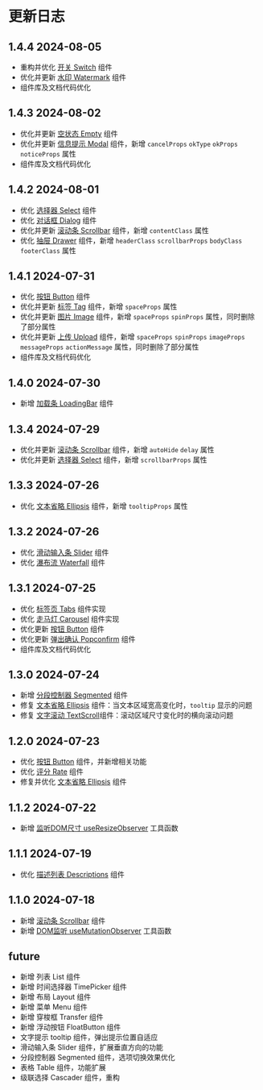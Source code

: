 # 更新日志

<BackTop />
<Watermark fullscreen content="Vue Amazing UI" />

## 1.4.4 <Tag color="volcano" size="small">2024-08-05</Tag>

- 重构并优化 [开关 Switch](https://themusecatcher.github.io/vue-amazing-ui/guide/components/switch.html) 组件
- 优化并更新 [水印 Watermark](https://themusecatcher.github.io/vue-amazing-ui/guide/components/watermark.html) 组件
- 组件库及文档代码优化

## 1.4.3 <Tag color="volcano" size="small">2024-08-02</Tag>

- 优化并更新 [空状态 Empty](https://themusecatcher.github.io/vue-amazing-ui/guide/components/empty.html) 组件
- 优化并更新 [信息提示 Modal](https://themusecatcher.github.io/vue-amazing-ui/guide/components/modal.html) 组件，新增 `cancelProps` `okType` `okProps` `noticeProps` 属性
- 组件库及文档代码优化

## 1.4.2 <Tag color="volcano" size="small">2024-08-01</Tag>

- 优化 [选择器 Select](https://themusecatcher.github.io/vue-amazing-ui/guide/components/select.html) 组件
- 优化 [对话框 Dialog](https://themusecatcher.github.io/vue-amazing-ui/guide/components/dialog.html) 组件
- 优化并更新 [滚动条 Scrollbar](https://themusecatcher.github.io/vue-amazing-ui/guide/components/scrollbar.html) 组件，新增 `contentClass` 属性
- 优化 [抽屉 Drawer](https://themusecatcher.github.io/vue-amazing-ui/guide/components/drawer.html) 组件，新增 `headerClass` `scrollbarProps` `bodyClass` `footerClass` 属性

## 1.4.1 <Tag color="volcano" size="small">2024-07-31</Tag>

- 优化 [按钮 Button](https://themusecatcher.github.io/vue-amazing-ui/guide/components/button.html) 组件
- 优化并更新 [标签 Tag](https://themusecatcher.github.io/vue-amazing-ui/guide/components/tag.html) 组件，新增 `spaceProps` 属性
- 优化并更新 [图片 Image](https://themusecatcher.github.io/vue-amazing-ui/guide/components/image.html) 组件，新增 `spaceProps` `spinProps` 属性，同时删除了部分属性
- 优化并更新 [上传 Upload](https://themusecatcher.github.io/vue-amazing-ui/guide/components/upload.html) 组件，新增 `spaceProps` `spinProps` `imageProps` `messageProps` `actionMessage` 属性，同时删除了部分属性
- 组件库及文档代码优化

## 1.4.0 <Tag color="volcano" size="small">2024-07-30</Tag>

- 新增 [加载条 LoadingBar](https://themusecatcher.github.io/vue-amazing-ui/guide/components/loadingbar.html) 组件

## 1.3.4 <Tag color="volcano" size="small">2024-07-29</Tag>

- 优化并更新 [滚动条 Scrollbar](https://themusecatcher.github.io/vue-amazing-ui/guide/components/scrollbar.html) 组件，新增 `autoHide` `delay` 属性
- 优化并更新 [选择器 Select](https://themusecatcher.github.io/vue-amazing-ui/guide/components/select.html) 组件，新增 `scrollbarProps` 属性

## 1.3.3 <Tag color="volcano" size="small">2024-07-26</Tag>

- 优化 [文本省略 Ellipsis](https://themusecatcher.github.io/vue-amazing-ui/guide/components/ellipsis.html) 组件，新增 `tooltipProps` 属性

## 1.3.2 <Tag color="volcano" size="small">2024-07-26</Tag>

- 优化 [滑动输入条 Slider](https://themusecatcher.github.io/vue-amazing-ui/guide/components/slider.html) 组件
- 优化 [瀑布流 Waterfall](https://themusecatcher.github.io/vue-amazing-ui/guide/components/waterfall.html) 组件

## 1.3.1 <Tag color="volcano" size="small">2024-07-25</Tag>

- 优化 [标签页 Tabs](https://themusecatcher.github.io/vue-amazing-ui/guide/components/tabs.html) 组件实现
- 优化 [走马灯 Carousel](https://themusecatcher.github.io/vue-amazing-ui/guide/components/carousel.html) 组件实现
- 优化更新 [按钮 Button](https://themusecatcher.github.io/vue-amazing-ui/guide/components/button.html) 组件
- 优化更新 [弹出确认 Popconfirm](https://themusecatcher.github.io/vue-amazing-ui/guide/components/popconfirm.html) 组件
- 组件库及文档代码优化

## 1.3.0 <Tag color="volcano" size="small">2024-07-24</Tag>

- 新增 [分段控制器 Segmented](https://themusecatcher.github.io/vue-amazing-ui/guide/components/segmented.html) 组件
- 修复 [文本省略 Ellipsis](https://themusecatcher.github.io/vue-amazing-ui/guide/components/ellipsis.html) 组件：当文本区域宽高变化时，`tooltip` 显示的问题
- 修复 [文字滚动 TextScroll](https://themusecatcher.github.io/vue-amazing-ui/guide/components/textscroll.html)组件：滚动区域尺寸变化时的横向滚动问题

## 1.2.0 <Tag color="volcano" size="small">2024-07-23</Tag>

- 优化 [按钮 Button](https://themusecatcher.github.io/vue-amazing-ui/guide/components/button.html) 组件，并新增相关功能
- 优化 [评分 Rate](https://themusecatcher.github.io/vue-amazing-ui/guide/components/rate.html) 组件
- 修复并优化 [文本省略 Ellipsis](https://themusecatcher.github.io/vue-amazing-ui/guide/components/ellipsis.html) 组件

## 1.1.2 <Tag color="volcano" size="small">2024-07-22</Tag>

- 新增 [监听DOM尺寸 useResizeObserver](https://themusecatcher.github.io/vue-amazing-ui/utils/functions/resize-observer.html) 工具函数

## 1.1.1 <Tag color="volcano" size="small">2024-07-19</Tag>

- 优化 [描述列表 Descriptions](https://themusecatcher.github.io/vue-amazing-ui/guide/components/descriptions.html) 组件

## 1.1.0 <Tag color="volcano" size="small">2024-07-18</Tag>

- 新增 [滚动条 Scrollbar](https://themusecatcher.github.io/vue-amazing-ui/guide/components/scrollbar.html) 组件
- 新增 [DOM监听 useMutationObserver](https://themusecatcher.github.io/vue-amazing-ui/utils/mutation-observer.html) 工具函数

## future

- 新增 列表 List 组件
- 新增 时间选择器 TimePicker 组件
- 新增 布局 Layout 组件
- 新增 菜单 Menu 组件
- 新增 穿梭框 Transfer 组件
- 新增 浮动按钮 FloatButton 组件
- 文字提示 tooltip 组件，弹出提示位置自适应
- 滑动输入条 Slider 组件，扩展垂直方向的功能
- 分段控制器 Segmented 组件，选项切换效果优化
- 表格 Table 组件，功能扩展
- 级联选择 Cascader 组件，重构

<style lang="less" scoped>
.m-tag {
  vertical-align: top;
  margin-top: 5px;
}
</style>
